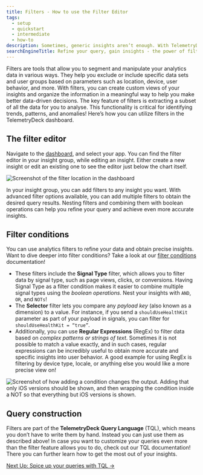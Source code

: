 ```yaml
---
title: Filters - How to use the Filter Editor
tags:
  - setup
  - quickstart
  - intermediate
  - how-to
description: Sometimes, generic insights aren’t enough. With TelemetryDeck filters you can further specify what you’re really interested in your signals!
searchEngineTitle: Refine your query, gain insights - the power of filters
---
```


Filters are tools that allow you to segment and manipulate your analytics data in various ways. They help you exclude or include specific data sets and user groups based on parameters such as location, device, user behavior, and more.
With filters, you can create custom views of your insights and organize the information in a meaningful way to help you make better data-driven decisions. The key feature of filters is extracting a subset of all the data for you to analyse. This functionality is critical for identifying trends, patterns, and anomalies! Here’s how you can utilize filters in the TelemetryDeck dashboard.

## The filter editor

Navigate to the [dashboard](https://dashboard.telemetrydeck.com), and select your app. You can find the filter editor in your insight group, while editing an insight. Either create a new insight or edit an existing one to see the editor just below the chart itself.

![Screenshot of the filter location in the dashboard](/docs/images/filter_location.png)

In your insight group, you can add filters to any insight you want. With advanced filter options available, you can add multiple filters to obtain the desired query results. Nesting filters and combining them with boolean operations can help you refine your query and achieve even more accurate insights.

## Filter conditions

You can use analytics filters to refine your data and obtain precise insights. Want to dive deeper into filter conditions? Take a look at our [filter conditions](/docs/tql/filters/) documentation!

- These filters include the **Signal Type** filter, which allows you to filter data by signal type, such as page views, clicks, or conversions. Having Signal Type as a filter condition makes it easier to combine multiple signal types using the _boolean operations_. Nest your insights with `AND`, `OR`, and `NOTs`!
- The **Selector** filter lets you compare any _payload key_ (also known as a dimension) to a value. For instance, if you send a `shouldUseHealthKit` parameter as part of your payload in signals, you can filter for `shouldUseHealthKit = “true”`.
- Additionally, you can use **Regular Expressions** (RegEx) to filter data based on _complex patterns or strings of text_. Sometimes it is not possible to match a value exactly, and in such cases, regular expressions can be incredibly useful to obtain more accurate and specific insights into user behavior. A good example for using RegEx is filtering by device type, locale, or anything else you would like a more precise view on!

![Screenshot of how adding a condition changes the output. Adding that only iOS versions should be shown, and then wrapping the condition inside a NOT so that everything but iOS versions is shown.](/docs/images/filter_example.png)

## Query construction

Filters are part of the **TelemetryDeck Query Language** (TQL), which means you don’t have to write them by hand. Instead you can just use them as described above! In case you want to customize your queries even more than the filter feature allows you to do, check out our TQL documentation! There you can further learn how to get the most out of your insights.

<a href=“/docs/tql/query/“ class="btn btn-secondary btn-large">Next Up: Spice up your queries with TQL →</a>
